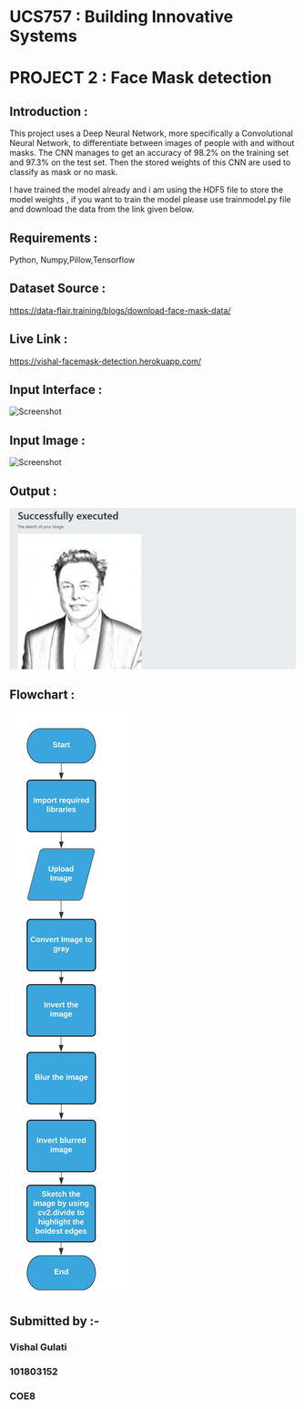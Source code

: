 # UCS757 : Building Innovative Systems
# PROJECT 2 : Face Mask detection
## Introduction :
This project uses a Deep Neural Network, more specifically a Convolutional Neural Network, to differentiate between images of people with and without masks. The CNN manages to get an accuracy of 98.2% on the training set and 97.3% on the test set. Then the stored weights of this CNN are used to classify as mask or no mask.

I have trained the model already and i am using the HDF5 file to store the model weights , if you want to train the model please use trainmodel.py file and download the data from the link given below.

## Requirements : 
Python, Numpy,Pillow,Tensorflow
## Dataset Source :
https://data-flair.training/blogs/download-face-mask-data/

## Live Link :
https://vishal-facemask-detection.herokuapp.com/

## Input Interface :
![Screenshot](input.PNG)

## Input Image :
![Screenshot](elon.jpg)

## Output :
![Screenshot](output.PNG)

## Flowchart : 
![Screenshot](flowchart.png)

## Submitted by :- 
### Vishal Gulati
### 101803152
### COE8
